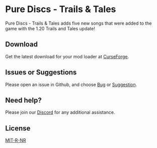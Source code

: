 # Pure Discs - Trails & Tales

Pure Discs - Trails & Tales adds five new songs that were added to the game with the 1.20 Trails and Tales update! 

## Download

Get the latest download for your mod loader at [CurseForge](https://legacy.curseforge.com/minecraft/mc-mods/pure-discs-trails-tales-fabric-forge).

## Issues or Suggestions

Please open an issue in Github, and choose [Bug](https://github.com/purejosh/purediscstrailstales/issues) or [Suggestion](https://github.com/purejosh/purediscstrailstales/issues).

## Need help? 

Please join our [Discord](https://discord.com/invite/X6AsDnqex6) for any additional assistance.

## License
[MIT-R-NR](https://github.com/purejosh/purediscstrailstales/blob/master/LICENSE.txt)
 
